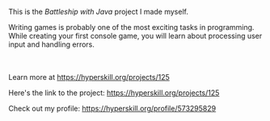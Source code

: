 This is the *Battleship with Java* project I made myself.


<p>Writing games is probably one of the most exciting tasks in programming. While creating your first console game, you will learn about processing user input and handling errors.</p><br/><br/>Learn more at <a href="https://hyperskill.org/projects/125?utm_source=ide&utm_medium=ide&utm_campaign=ide&utm_content=project-card">https://hyperskill.org/projects/125</a>

Here's the link to the project: https://hyperskill.org/projects/125

Check out my profile: https://hyperskill.org/profile/573295829